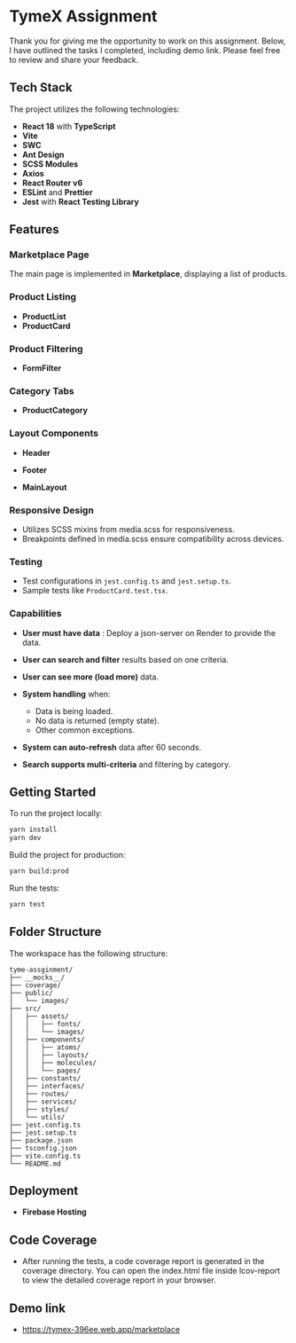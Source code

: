 # TymeX Assignment

Thank you for giving me the opportunity to work on this assignment. Below, I have outlined the tasks I completed, including demo link. Please feel free to review and share your feedback.

## Tech Stack

The project utilizes the following technologies:

- **React 18** with **TypeScript**
- **Vite**
- **SWC**
- **Ant Design**
- **SCSS Modules**
- **Axios**
- **React Router v6**
- **ESLint** and **Prettier**
- **Jest** with **React Testing Library**

## Features

### Marketplace Page

The main page is implemented in **Marketplace**, displaying a list of products.

### Product Listing

- **ProductList**
- **ProductCard**

### Product Filtering

- **FormFilter**

### Category Tabs

- **ProductCategory**

### Layout Components

- **Header**

- **Footer**

- **MainLayout**

### Responsive Design

- Utilizes SCSS mixins from media.scss for responsiveness.
- Breakpoints defined in media.scss ensure compatibility across devices.

### Testing

- Test configurations in `jest.config.ts` and `jest.setup.ts`.
- Sample tests like `ProductCard.test.tsx`.

### Capabilities

- **User must have data** : Deploy a json-server on Render to provide the data.
- **User can search and filter** results based on one criteria.
- **User can see more (load more)** data.

- **System handling** when:

  - Data is being loaded.
  - No data is returned (empty state).
  - Other common exceptions.

- **System can auto-refresh** data after 60 seconds.
- **Search supports multi-criteria** and filtering by category.

## Getting Started

To run the project locally:

```sh
yarn install
yarn dev
```

Build the project for production:

```sh
yarn build:prod
```

Run the tests:

```sh
yarn test
```

## Folder Structure

The workspace has the following structure:

```
tyme-assginment/
├── __mocks__/
├── coverage/
├── public/
│   └── images/
├── src/
│   ├── assets/
│   │   ├── fonts/
│   │   └── images/
│   ├── components/
│   │   ├── atoms/
│   │   ├── layouts/
│   │   ├── molecules/
│   │   └── pages/
│   ├── constants/
│   ├── interfaces/
│   ├── routes/
│   ├── services/
│   ├── styles/
│   └── utils/
├── jest.config.ts
├── jest.setup.ts
├── package.json
├── tsconfig.json
├── vite.config.ts
└── README.md
```

## Deployment

- **Firebase Hosting**

## Code Coverage

- After running the tests, a code coverage report is generated in the coverage directory. You can open the index.html file inside lcov-report to view the detailed coverage report in your browser.

## Demo link

- https://tymex-396ee.web.app/marketplace
